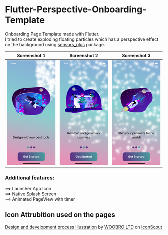 # Flutter-Perspective-Onboarding-Template

Onboarding Page Template made with Flutter. </br>
I tried to create exploding floating particles which has a perspective effect on the background using <a href="https://pub.dev/packages/sensors_plus
" target="_blank">sensors_plus</a> package.


Screenshot 1             |  Screenshot 2          | Screenshot 3
:-------------------------:|:-------------------------:|:-------------------------: 
![ss_1](https://raw.githubusercontent.com/memetsumer/Flutter-Perspective-Onboarding-Template/main/1.png)  |![ss_2](https://raw.githubusercontent.com/memetsumer/Flutter-Perspective-Onboarding-Template/main/2.png) |![ss_3](https://raw.githubusercontent.com/memetsumer/Flutter-Perspective-Onboarding-Template/main/3.png)






### Additional features:
==> Launcher App Icon </br>
==> Native Splash Screen </br>
==> Animated PageView with timer





## Icon Attrubition used on the pages
<a href="https://iconscout.com/illustrations/design" target="_blank">Design and development process Illustration</a> by <a href="https://iconscout.com/contributors/woobrodesign">WOOBRO LTD</a> on <a href="https://iconscout.com">IconScout</a>
